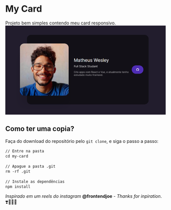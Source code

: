 # My Card

Projeto bem simples contendo meu card responsivo.
![my-card](image.png)
## Como ter uma copia?

Faça do download do repositório pelo ``git clone``, e siga o passo a passo:

```
// Entre na pasta
cd my-card

// Apague a pasta .git
rm -rf .git

// Instale as dependências
npm install
```

_Inspirado em um reels do instagram_
__@frontendjoe__ - _Thanks for inpiration_. ❣️👨🏾‍💻


